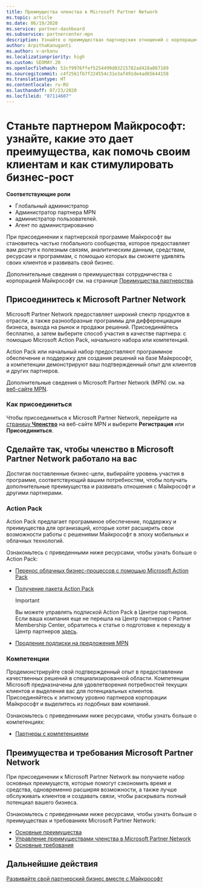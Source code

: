 ```yaml
---
title: Преимущества членства в Microsoft Partner Network
ms.topic: article
ms.date: 06/19/2020
ms.service: partner-dashboard
ms.subservice: partnercenter-mpn
description: Узнайте о преимуществах партнерских отношений с корпорацией Майкрософт, в том числе о подписке Microsoft Action Pack, компетенциях и возможностях программы, которые помогут вам выйти на рынок со своими решениями и успешно их продавать.
author: ArpithaKanuganti
ms.author: v-arkanu
ms.localizationpriority: high
ms.custom: SEOMAY.20
ms.openlocfilehash: 53cf9976ffef5254499d03215782ad428a067189
ms.sourcegitcommit: c4f2561fb7f224554c31e3af491de4ad65644158
ms.translationtype: HT
ms.contentlocale: ru-RU
ms.lasthandoff: 07/23/2020
ms.locfileid: "87114607"
---
```

# <a name="partner-with-microsoft---discover-benefits-how-to-help-customers--how-to-drive-business-growth"></a>Станьте партнером Майкрософт: узнайте, какие это дает преимущества, как помочь своим клиентам и как стимулировать бизнес-рост

**Соответствующие роли**

- Глобальный администратор
- Администратор партнера MPN
- администратор пользователей.
- Агент по администрированию

При присоединении к партнерской программе Майкрософт вы становитесь частью глобального сообщества, которое предоставляет вам доступ к полезным связям, аналитическим данным, средствам, ресурсам и программам, с помощью которых вы сможете удивлять своих клиентов и развивать свой бизнес.

Дополнительные сведения о преимуществах сотрудничества с корпорацией Майкрософт см. на странице [Преимущества партнерства](https://partner.microsoft.com/business-opportunities/why-microsoft).

## <a name="join-the-microsoft-partner-network"></a>Присоединитесь к Microsoft Partner Network

Microsoft Partner Network предоставляет широкий спектр продуктов в отрасли, а также разнообразные программы для дифференциации бизнеса, выхода на рынок и продажи решений. Присоединяйтесь бесплатно, а затем выберите способ участия в качестве партнера: с помощью Microsoft Action Pack, начального набора или компетенций.

Action Pack или начальный набор предоставляют программное обеспечение и поддержку для создания решений на базе Майкрософт, а компетенции демонстрируют ваш подтвержденный опыт для клиентов и других партнеров.

Дополнительные сведения о Microsoft Partner Network (MPN) см. на [веб-сайте MPN](https://partner.microsoft.com/commercial).

### <a name="how-to-join"></a>Как присоединиться

Чтобы присоединиться к Microsoft Partner Network, перейдите на [страницу **Членство**](https://partner.microsoft.com/membership) на веб-сайте MPN и выберите **Регистрация** или **Присоединиться**.

## <a name="make-the-microsoft-partner-network-membership-work-for-you"></a>Сделайте так, чтобы членство в Microsoft Partner Network работало на вас

Достигая поставленные бизнес-цели, выбирайте уровень участия в программе, соответствующий вашим потребностям, чтобы получать дополнительные преимущества и развивать отношения с Майкрософт и другими партнерами.

### <a name="action-pack"></a>Action Pack

Action Pack предлагает программное обеспечение, поддержку и преимущества для организаций, которые хотят расширить свои возможности работы с решениями Майкрософт в эпоху мобильных и облачных технологий.

Ознакомьтесь с приведенными ниже ресурсами, чтобы узнать больше о Action Pack:

- [Перенос облачных бизнес-процессов с помощью Microsoft Action Pack](https://partner.microsoft.com/membership/action-pack)

- [Получение пакета Action Pack](mpn-get-action-pack.md)
  
    >[!IMPORTANT]
    >Вы можете управлять подпиской Action Pack в Центре партнеров. Если ваша компания еще не перешла на Центр партнеров с Partner Membership Center, обратитесь к статье о подготовке к переходу в Центр партнеров [здесь](prepare-pmc-pc-migration.md).  

- [Продление подписки на предложения MPN](renew-mpn-offers.md)

### <a name="competencies"></a>Компетенции

Продемонстрируйте свой подтвержденный опыт в предоставлении качественных решений в специализированной области. Компетенции Microsoft предназначены для удовлетворения потребностей текущих клиентов и выделения вас для потенциальных клиентов. Присоединяйтесь к элитному уровню партнеров корпорации Майкрософт и выделитесь из подобных вам компаний.

Ознакомьтесь с приведенными ниже ресурсами, чтобы узнать больше о компетенциях:

- [Партнеры с компетенциями](https://partner.microsoft.com/membership/competencies)

## <a name="microsoft-partner-network-benefits-and-requirements"></a>Преимущества и требования Microsoft Partner Network

При присоединении к Microsoft Partner Network вы получаете набор основных преимуществ, которые помогут сэкономить время и средства, одновременно расширяя возможности, а также лучше обслуживать клиентов и создавать связи, чтобы раскрывать полный потенциал вашего бизнеса.

Ознакомьтесь с приведенными ниже ресурсами, чтобы узнать больше о преимуществах и требованиях Microsoft Partner Network:

- [Основные преимущества](https://partner.microsoft.com/membership/core-benefits#simple-tab-content-1)
- [Управление преимуществами членства в Microsoft Partner Network](manage-your-partner-network-benefits.md)
- [Основные требования](https://partner.microsoft.com/membership/core-benefits#simple-tab-content-2)

## <a name="next-steps"></a>Дальнейшие действия

[Развивайте свой партнерский бизнес вместе с Майкрософт](grow-your-business.md)
